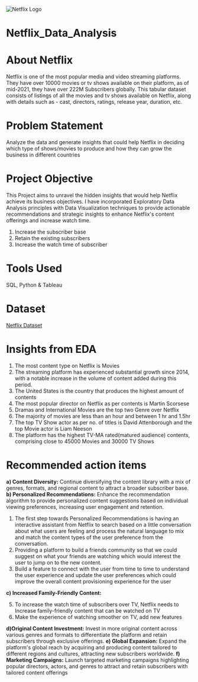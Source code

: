 ![Netflix Logo](https://github.com/AnuragAnalyst/Netflix_Data_Analysis/assets/92114108/edc74d40-5584-42ea-ba28-f28129bcd439)

# Netflix_Data_Analysis
# About Netflix
Netflix is one of the most popular media and video streaming platforms. They have over 10000 movies or tv shows available on their platform, as of mid-2021, they have over 222M Subscribers globally. This tabular dataset consists of listings of all the movies and tv shows available on Netflix, along with details such as - cast, directors, ratings, release year, duration, etc.
# Problem Statement 
Analyze the data and generate insights that could help Netflix in deciding which type of shows/movies to produce and how they can grow the business in different countries
# Project Objective 
This Project aims to unravel the hidden insights that would help Netflix achieve its business objectives. I have incorporated Exploratory Data Analysis principles with Data Visualization techniques to provide actionable recommendations and strategic insights to enhance Netflix's content offerings and increase watch time.

1. Increase the subscriber base 
2. Retain the existing subscribers 
3. Increase the watch time of subscriber
# Tools Used
SQL, Python & Tableau
# Dataset 
[Netflix Dataset](https://d2beiqkhq929f0.cloudfront.net/public_assets/assets/000/000/940/original/netflix.csv)

# Insights from EDA
1. The most content type on Netflix is Movies
2. The streaming platform has experienced substantial growth since 2014, with a notable increase in the volume of content added during this period.
3. The United States is the country that produces the highest amount of contents
4. The most popular director on Netflix as per contents is Martin Scorsese
5. Dramas and International Movies are the top two Genre over Netflix
6. The majority of movies are less than an hour and between 1 hr and 1.5hr
7. The top TV Show actor as per no. of titles is David Attenborough and the top Movie actor is Liam Neeson
8. The platform has the highest TV-MA rated(matured audience) contents, comprising close to 45000 Movies and 30000 TV Shows

# Recommended action items

**a) Content Diversity:** Continue diversifying the content library with a mix of genres, formats, and regional content to attract a broader subscriber base. 
**b) Personalized Recommendations:** Enhance the recommendation algorithm to provide personalized content suggestions based on individual viewing preferences, increasing user engagement and retention. 

1. The first step towards Personalized Recommendations is having an interactive assistant from Netflix to search based on a little conversation about what users are feeling and process the natural language to mix and match the content types of the user preference from the conversation.
2. Providing a platform to build a friends community so that we could suggest on what your friends are watching which would interest the user to jump on to the new content. 
3. Build a feature to connect with the user from time to time to understand the user experience and update the user preferences which could improve the overall content provisioning experience for the user

**c) Increased Family-Friendly Content:**

5. To increase the watch time of subscribers over TV, Netflix needs to Increase family-friendly content that can be watched on TV
6. Make the experience of watching smoother on TV, add new features

**d)Original Content Investment:** Invest in more original content across various genres and formats to differentiate the platform and retain subscribers through exclusive offerings.
**e) Global Expansion:** Expand the platform's global reach by acquiring and producing content tailored to different regions and cultures, attracting new subscribers worldwide.
**f) Marketing Campaigns:** Launch targeted marketing campaigns highlighting popular directors, actors, and genres to attract and retain subscribers with tailored content offerings

